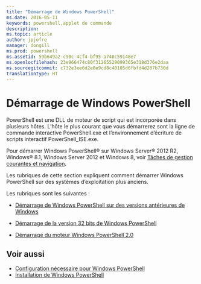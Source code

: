 ```yaml
---
title: "Démarrage de Windows PowerShell"
ms.date: 2016-05-11
keywords: powershell,applet de commande
description: 
ms.topic: article
author: jpjofre
manager: dongill
ms.prod: powershell
ms.assetid: 59b649a2-c90c-4cf4-bf95-a740c59148e7
ms.openlocfilehash: 23e966474c80f31265529099365e318d376e2daa
ms.sourcegitcommit: c732e3ee6d2e0e9cd8c40105d6fbfd4d207b730d
translationtype: HT
---
```

# <a name="starting-windows-powershell"></a>Démarrage de Windows PowerShell
PowerShell est une DLL de moteur de script qui est incorporée dans plusieurs hôtes.  L’hôte le plus courant que vous démarrerez sont la ligne de commande interactive PowerShell.exe et l’environnement d’écriture de scripts interactif PowerShell_ISE.exe.  

Pour démarrer Windows PowerShell® sur Windows Server® 2012 R2, Windows® 8.1, Windows Server 2012 et Windows 8, voir [Tâches de gestion courantes et navigation](http://technet.microsoft.com/library/hh831491.aspx).

Les rubriques de cette section expliquent comment démarrer Windows PowerShell sur des systèmes d’exploitation plus anciens.

Les rubriques sont les suivantes :

-   [Démarrage de Windows PowerShell sur des versions antérieures de Windows](Starting-Windows-PowerShell-on-Earlier-Versions-of-Windows.md)

-   [Démarrage de la version 32 bits de Windows PowerShell](Starting-the-32-Bit-Version-of-Windows-PowerShell.md)

-   [Démarrage du moteur Windows PowerShell 2.0](Starting-the-Windows-PowerShell-2.0-Engine.md)

## <a name="see-also"></a>Voir aussi
- [Configuration nécessaire pour Windows PowerShell](Windows-PowerShell-System-Requirements.md)
- [Installation de Windows PowerShell](Installing-Windows-PowerShell.md)

